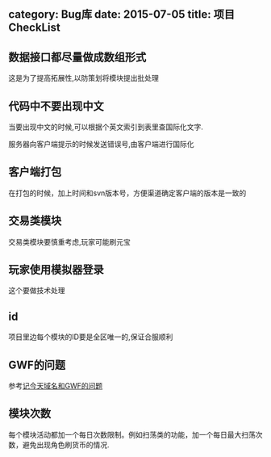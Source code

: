 category: Bug库
date: 2015-07-05
title: 项目CheckList
---

## 数据接口都尽量做成数组形式
这是为了提高拓展性,以防策划将模块提出批处理

## 代码中不要出现中文
当要出现中文的时候,可以根据个英文索引到表里查国际化文字.

服务器向客户端提示的时候发送错误号,由客户端进行国际化

## 客户端打包
在打包的时候，加上时间和svn版本号，方便渠道确定客户端的版本是一致的

## 交易类模块
交易类模块要慎重考虑,玩家可能刷元宝

## 玩家使用模拟器登录
这个要做技术处理

## id
项目里边每个模块的ID要是全区唯一的,保证合服顺利

## GWF的问题
参考[记今天域名和GWF的问题](http://blog.zhukunqian.com/?p=1377)

## 模块次数
每个模块活动都加一个每日次数限制。例如扫荡类的功能，加一个每日最大扫荡次数，避免出现角色刷货币的情况.